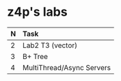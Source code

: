 # z4p's labs

| N |Task         |
|:--|:------------|
|2  |Lab2 T3 (vector)    |
|3  |B+ Tree   |
|4  |MultiThread/Async Servers |
